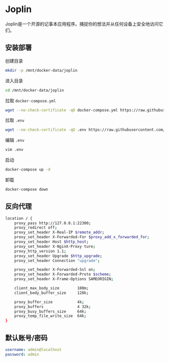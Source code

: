 # Joplin

Joplin是一个开源的记事本应用程序。捕捉你的想法并从任何设备上安全地访问它们。

## 安装部署

创建目录
```bash
mkdir -p /mnt/docker-data/joplin
```

进入目录
```bash
cd /mnt/docker-data/joplin
```

拉取 `docker-compose.yml`
```bash
wget --no-check-certificate -qO docker-compose.yml https://raw.githubusercontent.com/kenote/docker-compose/main/joplin/compose.yml
```

拉取 `.env`
```bash
wget --no-check-certificate -qO .env https://raw.githubusercontent.com/kenote/docker-compose/main/joplin/.env.example
```

编辑 `.env`
```bash
vim .env
```

启动
```bash
docker-compose up -d
```

卸载
```bash
docker-compose down
```

##  反向代理

```bash
location / {
    proxy_pass http://127.0.0.1:22300;
    proxy_redirect off;
    proxy_set_header X-Real-IP $remote_addr;
    proxy_set_header X-Forwarded-For $proxy_add_x_forwarded_for;
    proxy_set_header Host $http_host;
    proxy_set_header X-NginX-Proxy ture;
    proxy_http_version 1.1;
    proxy_set_header Upgrade $http_upgrade;
    proxy_set_header Connection "upgrade";

    proxy_set_header X-Forwarded-Ssl on;
    proxy_set_header X-Forwarded-Proto $scheme;
    proxy_set_header X-Frame-Options SAMEORIGIN;

    client_max_body_size        100m;
    client_body_buffer_size     128k;

    proxy_buffer_size           4k;
    proxy_buffers               4 32k;
    proxy_busy_buffers_size     64k;
    proxy_temp_file_write_size  64k;
}
```

## 默认账号/密码

```yaml
username: admin@localhost
password: admin
```